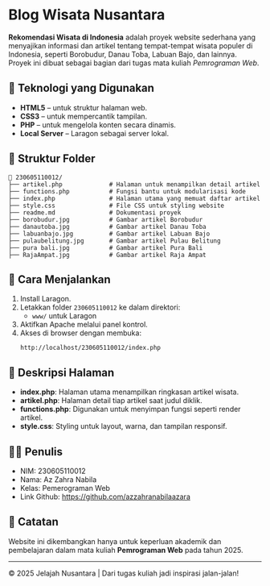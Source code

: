 # Blog Wisata Nusantara

**Rekomendasi Wisata di Indonesia** adalah proyek website sederhana yang menyajikan informasi dan artikel tentang tempat-tempat wisata populer di Indonesia, seperti Borobudur, Danau Toba, Labuan Bajo, dan lainnya. Proyek ini dibuat sebagai bagian dari tugas mata kuliah *Pemrograman Web*.

## 🔧 Teknologi yang Digunakan

- **HTML5** – untuk struktur halaman web.
- **CSS3** – untuk mempercantik tampilan.
- **PHP** – untuk mengelola konten secara dinamis.
- **Local Server** – Laragon sebagai server lokal.

## 📁 Struktur Folder

```
📁 230605110012/
├── artikel.php             # Halaman untuk menampilkan detail artikel
├── functions.php           # Fungsi bantu untuk modularisasi kode
├── index.php               # Halaman utama yang memuat daftar artikel
├── style.css               # File CSS untuk styling website
├── readme.md               # Dokumentasi proyek
├── borobudur.jpg           # Gambar artikel Borobudur
├── danautoba.jpg           # Gambar artikel Danau Toba
├── labuanbajo.jpg          # Gambar artikel Labuan Bajo
├── pulaubelitung.jpg       # Gambar artikel Pulau Belitung
├── pura bali.jpg           # Gambar artikel Pura Bali
├── RajaAmpat.jpg           # Gambar artikel Raja Ampat
```

## 🚀 Cara Menjalankan

1. Install Laragon.
2. Letakkan folder `230605110012` ke dalam direktori:
   - `www/` untuk Laragon
3. Aktifkan Apache melalui panel kontrol.
4. Akses di browser dengan membuka:
   ```
   http://localhost/230605110012/index.php
   ```

## 📝 Deskripsi Halaman

- **index.php**: Halaman utama menampilkan ringkasan artikel wisata.
- **artikel.php**: Halaman detail tiap artikel saat judul diklik.
- **functions.php**: Digunakan untuk menyimpan fungsi seperti render artikel.
- **style.css**: Styling untuk layout, warna, dan tampilan responsif.

## 👨‍💻 Penulis

- NIM: 230605110012
- Nama: Az Zahra Nabila
- Kelas: Pemerograman Web
- Link Github: https://github.com/azzahranabilaazara

## 📌 Catatan

Website ini dikembangkan hanya untuk keperluan akademik dan pembelajaran dalam mata kuliah **Pemrograman Web** pada tahun 2025.

---

© 2025 Jelajah Nusantara | Dari tugas kuliah jadi inspirasi jalan-jalan!